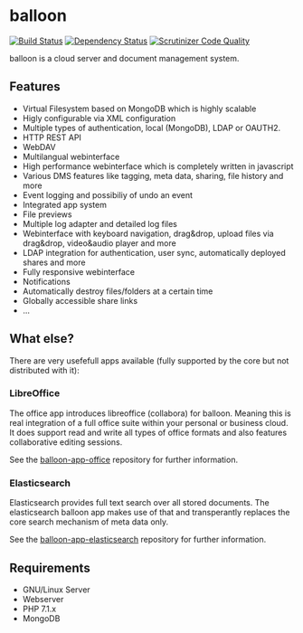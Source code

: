 # balloon

[![Build Status](https://travis-ci.org/gyselroth/balloon.svg?branch=v2)](https://travis-ci.org/gyselroth/balloon)
[![Dependency Status](https://www.versioneye.com/user/projects/594a42e9368b080044d19efa/badge.svg?style=flat-square)](https://www.versioneye.com/user/projects/594a42e9368b080044d19efa)
[![Scrutinizer Code Quality](https://scrutinizer-ci.com/g/gyselroth/balloon/badges/quality-score.png?b=master)](https://scrutinizer-ci.com/g/gyselroth/balloon/?branch=v2)

balloon is a cloud server and document management system.

## Features

* Virtual Filesystem based on MongoDB which is highly scalable
* Higly configurable via XML configuration
* Multiple types of authentication, local (MongoDB), LDAP or OAUTH2. 
* HTTP REST API
* WebDAV
* Multilangual webinterface
* High performance webinterface which is completely written in javascript
* Various DMS features like tagging, meta data, sharing, file history and more
* Event logging and possibiliy of undo an event
* Integrated app system
* File previews
* Multiple log adapter and detailed log files
* Webinterface with keyboard navigation, drag&drop, upload files via drag&drop, video&audio player and more
* LDAP integration for authentication, user sync, automatically deployed shares and more
* Fully responsive webinterface
* Notifications
* Automatically destroy files/folders at a certain time
* Globally accessible share links
* ...

## What else?

There are very usefefull apps available (fully supported by the core but not distributed with it):

### LibreOffice

The office app introduces libreoffice (collabora) for balloon. Meaning this is real integration of a full office suite within your personal or business cloud. It does support read and write all types of office formats and also features collaborative editing sessions.

See the [balloon-app-office](https://github.com/gyselroth/balloon-app-office) repository for further information.

### Elasticsearch

Elasticsearch provides full text search over all stored documents. The elasticsearch balloon app makes use of that and transperantly replaces the core search mechanism of meta data only.

See the [balloon-app-elasticsearch](https://github.com/gyselroth/balloon-app-elasticsearch) repository for further information.

## Requirements

* GNU/Linux Server
* Webserver
* PHP 7.1.x
* MongoDB
